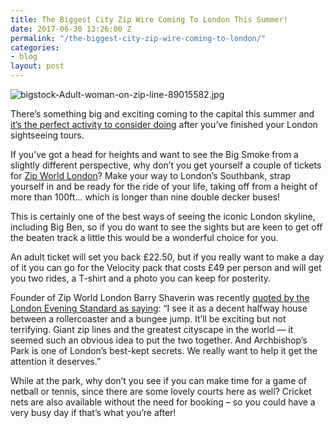 ```yaml
---
title: The Biggest City Zip Wire Coming To London This Summer!
date: 2017-06-30 13:26:00 Z
permalink: "/the-biggest-city-zip-wire-coming-to-london/"
categories:
- blog
layout: post
---
```


![bigstock-Adult-woman-on-zip-line-89015582.jpg](/uploads/bigstock-Adult-woman-on-zip-line-89015582.jpg)

There’s something big and exciting coming to the capital this summer and [it’s the perfect activity to consider doing](http://www.insider-london.co.uk/tours/) after you’ve finished your London sightseeing tours.

If you’ve got a head for heights and want to see the Big Smoke from a slightly different perspective, why don’t you get yourself a couple of tickets for [Zip World London](https://www.zipworld.co.uk/adventure/detail/zip-world-london)? Make your way to London’s Southbank, strap yourself in and be ready for the ride of your life, taking off from a height of more than 100ft… which is longer than nine double decker buses!

This is certainly one of the best ways of seeing the iconic London skyline, including Big Ben, so if you do want to see the sights but are keen to get off the beaten track a little this would be a wonderful choice for you.

An adult ticket will set you back £22.50, but if you really want to make a day of it you can go for the Velocity pack that costs £49 per person and will get you two rides, a T-shirt and a photo you can keep for posterity.

Founder of Zip World London Barry Shaverin was recently [quoted by the London Evening Standard as saying](https://www.standard.co.uk/news/london/london-to-get-50mph-urban-zip-wire-which-will-be-fastest-in-any-major-city-in-the-world-a3573656.html): “I see it as a decent halfway house between a rollercoaster and a bungee jump. It’ll be exciting but not terrifying. Giant zip lines and the greatest cityscape in the world — it seemed such an obvious idea to put the two together. And Archbishop’s Park is one of London’s best-kept secrets. We really want to help it get the attention it deserves.”

While at the park, why don’t you see if you can make time for a game of netball or tennis, since there are some lovely courts here as well? Cricket nets are also available without the need for booking – so you could have a very busy day if that’s what you’re after!
